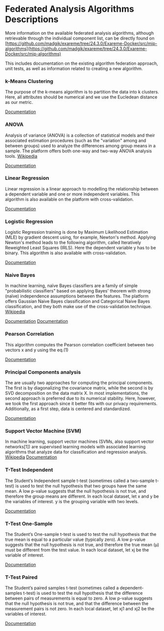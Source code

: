 # Federated Analysis Algorithms Descriptions

More information on the available federated analysis algorithms, although retrievable through the individual component list, can be directly found on [https://github.com/madgik/exareme/tree/24.3.0/Exareme-Docker/src/mip-algorithms](https://github.com/madgik/exareme/tree/24.3.0/Exareme-Docker/src/mip-algorithms)

This includes documentation on the existing algorithm federation approach, unit tests, as well as information related to creating a new algorithm.

###  k-Means Clustering
The purpose of the k-means algorithm is to partition the data into k clusters. Here, all attributes should be numerical and we use the Eucledean distance as our metric.  

[Documentation](https://github.com/madgik/exareme/tree/master/Exareme-Docker/src/mip-algorithms/KMEANS)

### ANOVA
Analysis of variance (ANOVA) is a collection of statistical models and their associated estimation procedures (such as the "variation" among and between groups) used to analyze the differences among group means in a sample. The platform offers both one-way and two-way ANOVA analysis tools. [Wikipedia](https://en.wikipedia.org/wiki/Analysis_of_variance)

[Documentation](https://github.com/madgik/exareme/tree/master/Exareme-Docker/src/mip-algorithms/ANOVA)

### Linear Regression
Linear regression is a linear approach to modelling the relationship between a dependent variable and one or more independent variables. This algorithm is also available on the platform with cross-validation.

[Documentation](https://github.com/madgik/exareme/tree/master/Exareme-Docker/src/mip-algorithms/LINEAR_REGRESSION)

### Logistic Regression
Logistic Regression training is done by Maximum Likelihood Estimation (MLE) by gradient descent using, for example, Newton's method. Applying Newton's method leads to the following algorithm, called Iteratively Reweighted Least Squares (IRLS). Here the dependent variable y has to be binary. This algorithm is also available with cross-validation. 

[Documentation](https://github.com/madgik/exareme/tree/master/Exareme-Docker/src/mip-algorithms/LOGISTIC_REGRESSION)

### Naive Bayes
In machine learning, naïve Bayes classifiers are a family of simple "probabilistic classifiers" based on applying Bayes' theorem with strong (naïve) independence assumptions between the features. The platform offers Gaussian Naive Bayes classification and Categorical Naive Bayes classification, and they both make use of the cross-validation technique. [Wikipedia](https://en.wikipedia.org/wiki/Naive_Bayes_classifier)

[Documentation](https://github.com/madgik/exareme/tree/master/Exareme-Docker/src/mip-algorithms/NAIVE_BAYES_TRAINING)
[Documentation](https://github.com/madgik/exareme/tree/master/Exareme-Docker/src/mip-algorithms/NAIVE_BAYES_TRAINING_STANDALONE)

### Pearson Correlation
This algorithm computes the Pearson correlation coefficient between two vectors x and y using the eq.(1)  

[Documentation](https://github.com/madgik/exareme/tree/master/Exareme-Docker/src/mip-algorithms/PEARSON_CORRELATION)

### Principal Components analysis
The are usually two approaches for computing the principal components. The first is by diagonalizing the covariance matrix, while the second is by SVD decomposition on the data matrix X. In most implementations, the second approach is preferred due to its numerical stability. Here, however, we took the first approach since it better fits with our privacy requirements. Additionally, as a first step, data is centered and standardized.  

[Documentation](https://github.com/madgik/exareme/tree/master/Exareme-Docker/src/mip-algorithms/PCA)

### Support Vector Machine (SVM)
In machine learning, support vector machines (SVMs, also support vector networks[1]) are supervised learning models with associated learning algorithms that analyze data for classification and regression analysis. [Wikipedia](https://en.wikipedia.org/wiki/Support_vector_machine)
[Documentation](https://github.com/madgik/exareme/tree/master/Exareme-Docker/src/mip-algorithms/TTEST_INDEPENDENT)

### T-Test Independent
The Student’s Independent sample t-test (sometimes called a two-sample t-test) is used to test the null hypothesis that two groups have the same mean. A low p-value suggests that the null hypothesis is not true, and therefore the group means are different. In each local dataset, let x and y be the variables of interest. y is the grouping variable with two levels.  

[Documentation](https://github.com/madgik/exareme/tree/master/Exareme-Docker/src/mip-algorithms/TTEST_INDEPENDENT)

### T-Test One-Sample 
The Student’s One-sample t-test is used to test the null hypothesis that the true mean is equal to a particular value (typically zero). A low p-value suggests that the null hypothesis is not true, and therefore the true mean (μ) must be different from the test value. In each local dataset, let xj be the variable of interest.  

[Documentation](https://github.com/madgik/exareme/tree/master/Exareme-Docker/src/mip-algorithms/TTEST_ONESAMPLE)

### T-Test Paired
The Student’s paired samples t-test (sometimes called a dependent-samples t-test) is used to test the null hypothesis that the difference between pairs of measurements is equal to zero. A low p-value suggests that the null hypothesis is not true, and that the difference between the measurement pairs is not zero. In each local dataset, let xj1 and xj2 be the variables of interest.  

[Documentation](https://github.com/madgik/exareme/tree/master/Exareme-Docker/src/mip-algorithms/TTEST_PAIRED)

